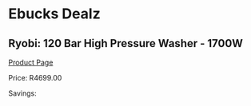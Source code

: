 
# Ebucks Dealz
## Ryobi: 120 Bar High Pressure Washer - 1700W
[Product Page](https://www.ebucks.com/web/shop/productSelected.do?prodId=315077605&catId=363410833)

Price: R4699.00

Savings: 


	
